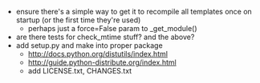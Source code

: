 * ensure there's a simple way to get it to recompile all templates once on startup (or the first time they're used)
  - perhaps just a force=False param to _get_module()
* are there tests for check_mtime stuff? and the above?
* add setup.py and make into proper package
  - http://docs.python.org/distutils/index.html
  - http://guide.python-distribute.org/index.html
  - add LICENSE.txt, CHANGES.txt
